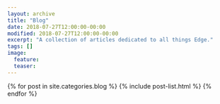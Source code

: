 ```yaml
---
layout: archive
title: "Blog"
date: 2018-07-27T12:00:00-00:00
modified: 2018-07-27T12:00:00-00:00
excerpt: "A collection of articles dedicated to all things Edge."
tags: []
image:
  feature:
  teaser:
---
```


<div class="tiles">
{% for post in site.categories.blog %}
  {% include post-list.html %}
{% endfor %}
</div><!-- /.tiles -->
